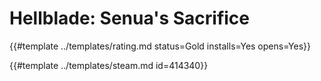 # Hellblade: Senua's Sacrifice

{{#template ../templates/rating.md status=Gold installs=Yes opens=Yes}}

{{#template ../templates/steam.md id=414340}}